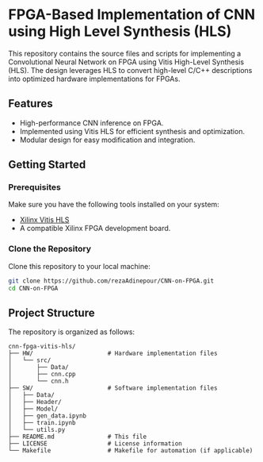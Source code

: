 # FPGA-Based Implementation of CNN using High Level Synthesis (HLS)

This repository contains the source files and scripts for implementing a Convolutional Neural Network on FPGA using Vitis High-Level Synthesis (HLS). The design leverages HLS to convert high-level C/C++ descriptions into optimized hardware implementations for FPGAs.

## Features

- High-performance CNN inference on FPGA.
- Implemented using Vitis HLS for efficient synthesis and optimization.
- Modular design for easy modification and integration.

## Getting Started

### Prerequisites

Make sure you have the following tools installed on your system:

- [Xilinx Vitis HLS](https://www.xilinx.com/products/design-tools/vitis.html)
- A compatible Xilinx FPGA development board.

### Clone the Repository

Clone this repository to your local machine:

```bash
git clone https://github.com/rezaAdinepour/CNN-on-FPGA.git
cd CNN-on-FPGA
```

## Project Structure

The repository is organized as follows:
```
cnn-fpga-vitis-hls/
├── HW/                     # Hardware implementation files
│   └── src/                
│       ├── Data/           
│       ├── cnn.cpp         
│       └── cnn.h           
├── SW/                     # Software implementation files
│   ├── Data/
│   ├── Header/
│   ├── Model/ 
│   ├── gen_data.ipynb      
│   ├── train.ipynb         
│   └── utils.py            
├── README.md               # This file
├── LICENSE                 # License information
└── Makefile                # Makefile for automation (if applicable)
```
